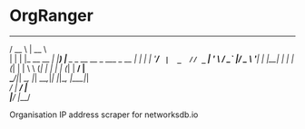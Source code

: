 # OrgRanger


  ____            _____                             
 / __ \          |  __ \                            
| |  | |_ __ __ _| |__) |__ _ _ __   __ _  ___ _ __ 
| |  | | '__/ _` |  _  // _` | '_ \ / _` |/ _ \ '__|
| |__| | | | (_| | | \ \ (_| | | | | (_| |  __/ |   
 \____/|_|  \__, |_|  \_\__,_|_| |_|\__, |\___|_|   
             __/ |                   __/ |          
            |___/                   |___/           



Organisation IP address scraper for networksdb.io
